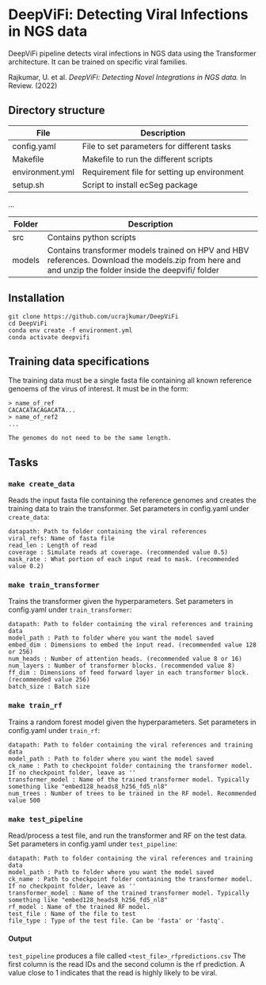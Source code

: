 # DeepViFi: Detecting Viral Infections in NGS data

DeepViFi pipeline detects viral infections in NGS data using the Transformer architecture. It can be trained on specific viral families. 

Rajkumar, U. et al. *DeepViFi: Detecting Novel Integrations in NGS data.* In Review. (2022)

## Directory structure

| File             | Description                                 |
| ---------------- | ------------------------------------------- |
| config.yaml      | File to set parameters for different tasks  |
| Makefile         | Makefile to run the different scripts       |
| environment.yml | Requirement file for setting up environment |
| setup.sh         | Script to install ecSeg package             |

...

| Folder | Description                        |
| ------ | ---------------------------------- |
| src    | Contains python scripts            |
| models | Contains transformer models trained on HPV and HBV references. Download the models.zip from here and and unzip the folder inside the deepvifi/ folder|

## Installation

```
git clone https://github.com/ucrajkumar/DeepViFi
cd DeepViFi
conda env create -f environment.yml
conda activate deepvifi
```

## Training data specifications

The training data must be a single fasta file containing all known reference genoems of the virus of interest. It must be in the form:
```
> name_of_ref
CACACATACAGACATA...
> name_of_ref2
...

The genomes do not need to be the same length.
```

## Tasks
### `make create_data`
Reads the input fasta file containing the reference genomes and creates the training data to train the transformer. Set parameters in config.yaml under `create_data`:

```
datapath: Path to folder containing the viral references
viral_refs: Name of fasta file
read_len : Length of read
coverage : Simulate reads at coverage. (recommended value 0.5)
mask_rate : What portion of each input read to mask. (recommended value 0.2)
```

### `make train_transformer`
Trains the transformer given the hyperparameters. Set parameters in config.yaml under `train_transformer`:

```
datapath: Path to folder containing the viral references and training data
model_path : Path to folder where you want the model saved
embed_dim : Dimensions to embed the input read. (recommended value 128 or 256)
num_heads : Number of attention heads. (recommended value 8 or 16)
num_layers : Number of transformer blocks. (recommended value 8)
ff_dim : Dimensions of feed forward layer in each transformer block. (recommended value 256)
batch_size : Batch size
```

### `make train_rf`
Trains a random forest model given the hyperparameters. Set parameters in config.yaml under `train_rf`:

```
datapath: Path to folder containing the viral references and training data
model_path : Path to folder where you want the model saved
ck_name : Path to checkpoint folder containing the transformer model. If no checkpoint folder, leave as ''
transformer_model : Name of the trained transformer model. Typically something like "embed128_heads8_h256_fd5_nl8"
num_trees : Number of trees to be trained in the RF model. Recommended value 500
```

### `make test_pipeline`
Read/process a test file, and run the transformer and RF on the test data. Set parameters in config.yaml under `test_pipeline`:

```
datapath: Path to folder containing the viral references and training data
model_path : Path to folder where you want the model saved
ck_name : Path to checkpoint folder containing the transformer model. If no checkpoint folder, leave as ''
transformer_model : Name of the trained transformer model. Typically something like "embed128_heads8_h256_fd5_nl8"
rf_model : Name of the trained RF model. 
test_file : Name of the file to test
file_type : Type of the test file. Can be 'fasta' or 'fastq'. 
```

#### Output
`test_pipeline` produces a file called `<test_file>_rfpredictions.csv` The first column is the read IDs and the second column is the rf prediction. A value close to 1 indicates that the read is highly likely to be viral. 
